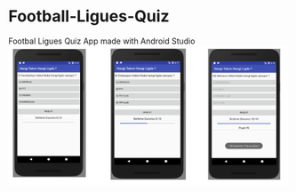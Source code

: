 # Football-Ligues-Quiz
Footbal Ligues Quiz App made with Android Studio
![alt text](https://raw.githubusercontent.com/gazi-dis/Football-Ligues-Quiz/main/screenshot.png)
